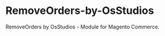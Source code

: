 RemoveOrders-by-OsStudios
=========================

RemoveOrders by OsStudios - Module for Magento Commerce.